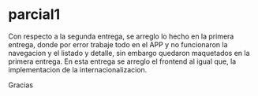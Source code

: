 # parcial1


Con respecto a la segunda entrega, se arreglo lo hecho en la primera entrega, donde por error trabaje todo en el APP y no funcionaron la navegacion y el listado y detalle, sin embargo quedaron maquetados en la primera entrega. En esta entrega se arreglo el frontend al igual que, la implementacion de la internacionalizacion.


Gracias
